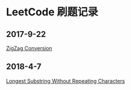 # LeetCode 刷题记录
## 2017-9-22 
[ZigZag Conversion](https://leetcode.com/problems/zigzag-conversion/description/)
## 2018-4-7 
[Longest Substring Without Repeating Characters](https://leetcode-cn.com/problems/longest-palindromic-substring/description/)
